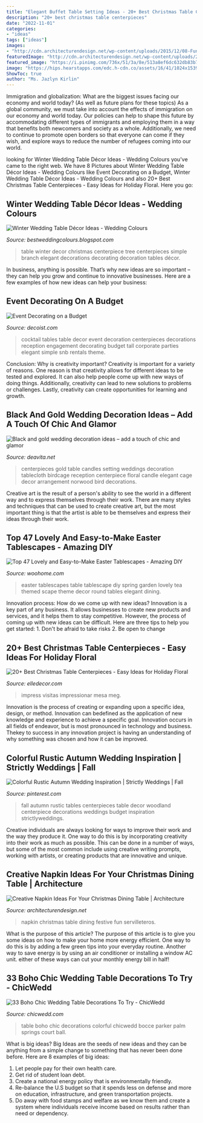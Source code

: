 ```yaml
---
title: "Elegant Buffet Table Setting Ideas - 20+ Best Christmas Table Centerpieces"
description: "20+ best christmas table centerpieces"
date: "2022-11-01"
categories:
- "ideas"
tags: ["ideas"]
images:
- "http://cdn.architecturendesign.net/wp-content/uploads/2015/12/08-Fun-And-Festive-Napkin-AD.jpg"
featuredImage: "http://cdn.architecturendesign.net/wp-content/uploads/2015/12/08-Fun-And-Festive-Napkin-AD.jpg"
featured_image: "https://i.pinimg.com/736x/51/3a/8e/513a8ef6dc632db83b7c74c09e2f0d1c.jpg"
image: "https://hips.hearstapps.com/edc.h-cdn.co/assets/16/41/1024x1539/christmas-centerpiece-jenna-lam.jpeg?resize=480:*"
ShowToc: true
author: "Ms. Jazlyn Kirlin"
---
```



Immigration and globalization: What are the biggest issues facing our economy and world today? (As well as future plans for these topics)
As a global community, we must take into account the effects of immigration on our economy and world today. Our policies can help to shape this future by accommodating different types of immigrants and employing them in a way that benefits both newcomers and society as a whole. Additionally, we need to continue to promote open borders so that everyone can come if they wish, and explore ways to reduce the number of refugees coming into our world.

	

		
looking for Winter Wedding Table Décor Ideas - Wedding Colours you've came to the right web. We have 8 Pictures about Winter Wedding Table Décor Ideas - Wedding Colours like Event Decorating on a Budget, Winter Wedding Table Décor Ideas - Wedding Colours and also 20+ Best Christmas Table Centerpieces - Easy Ideas for Holiday Floral. Here you go:
		
    
## Winter Wedding Table Décor Ideas - Wedding Colours

<img loading=lazy src="http://4.bp.blogspot.com/-r8Fq4ByVFMA/UWLllFMgpoI/AAAAAAAAAKY/AHADMJg8IzY/s1600/winter-wedding-table-decor-ideas-3.jpg" onerror="this.onerror=null;this.src='https://tse2.mm.bing.net/th?id=OIP.e6qc3cP0vhRYoPu6HpAwUAHaLE&amp;pid=15.1';" alt="Winter Wedding Table Décor Ideas - Wedding Colours">

_Source: bestweddingcolours.blogspot.com_

>table winter decor christmas centerpiece tree centerpieces simple branch elegant decorations decorating decoration tables décor. 

	

In business, anything is possible. That’s why new ideas are so important – they can help you grow and continue to innovative businesses. Here are a few examples of how new ideas can help your business: 

    
## Event Decorating On A Budget

<img loading=lazy src="http://cdn.decoist.com/wp-content/uploads/2016/10/Cocktail-tables-from-SnB-Party-Rentals.jpg" onerror="this.onerror=null;this.src='https://tse1.mm.bing.net/th?id=OIP.jviJ7jptrBWN8UO_SRGkmAHaLH&amp;pid=15.1';" alt="Event Decorating on a Budget">

_Source: decoist.com_

>cocktail tables table decor event decoration centerpieces decorations reception engagement decorating budget tall corporate parties elegant simple snb rentals theme. 

	

Conclusion: Why is creativity important?
Creativity is important for a variety of reasons. One reason is that creativity allows for different ideas to be tested and explored. It can also help people come up with new ways of doing things. Additionally, creativity can lead to new solutions to problems or challenges. Lastly, creativity can create opportunities for learning and growth.

    
## Black And Gold Wedding Decoration Ideas – Add A Touch Of Chic And Glamor

<img loading=lazy src="https://deavita.net/wp-content/uploads/2020/02/Black-and-gold-wedding-decoration-ideas-art-deco-style-table-setting.jpg" onerror="this.onerror=null;this.src='https://tse2.mm.bing.net/th?id=OIP.haxQMU4dy8k4bt8nuExjWQHaLH&amp;pid=15.1';" alt="Black and gold wedding decoration ideas – add a touch of chic and glamor">

_Source: deavita.net_

>centerpieces gold table candles setting weddings decoration tablecloth birdcage reception centerpiece floral candle elegant cage decor arrangement norwood bird decorations. 

	

Creative art is the result of a person's ability to see the world in a different way and to express themselves through their work. There are many styles and techniques that can be used to create creative art, but the most important thing is that the artist is able to be themselves and express their ideas through their work.

    
## Top 47 Lovely And Easy-to-Make Easter Tablescapes - Amazing DIY

<img loading=lazy src="http://www.woohome.com/wp-content/uploads/2016/02/tablescapes-for-easter-33.jpg" onerror="this.onerror=null;this.src='https://tse2.mm.bing.net/th?id=OIP.xMNb7pJt5-F-wc95ja9_AAHaJ4&amp;pid=15.1';" alt="Top 47 Lovely and Easy-to-Make Easter Tablescapes - Amazing DIY">

_Source: woohome.com_

>easter tablescapes table tablescape diy spring garden lovely tea themed scape theme decor round tables elegant dining. 

	

Innovation process: How do we come up with new ideas?
Innovation is a key part of any business. It allows businesses to create new products and services, and it helps them to stay competitive. However, the process of coming up with new ideas can be difficult. Here are three tips to help you get started: 1. Don't be afraid to take risks 2. Be open to change 
    
## 20+ Best Christmas Table Centerpieces - Easy Ideas For Holiday Floral

<img loading=lazy src="https://hips.hearstapps.com/edc.h-cdn.co/assets/16/41/1024x1539/christmas-centerpiece-jenna-lam.jpeg?resize=480:*" onerror="this.onerror=null;this.src='https://tse3.mm.bing.net/th?id=OIP.Y77rp2bjxNunKYRsjpL9AwHaLH&amp;pid=15.1';" alt="20+ Best Christmas Table Centerpieces - Easy Ideas for Holiday Floral">

_Source: elledecor.com_

>impress visitas impressionar mesa meg. 

	

Innovation is the process of creating or expanding upon a specific idea, design, or method. Innovation can bedefined as the application of new knowledge and experience to achieve a specific goal. Innovation occurs in all fields of endeavor, but is most pronounced in technology and business. Thekey to success in any innovation project is having an understanding of why something was chosen and how it can be improved.

    
## Colorful Rustic Autumn Wedding Inspiration | Strictly Weddings | Fall

<img loading=lazy src="https://i.pinimg.com/736x/51/3a/8e/513a8ef6dc632db83b7c74c09e2f0d1c.jpg" onerror="this.onerror=null;this.src='https://tse4.mm.bing.net/th?id=OIP.X00qM5uANhzv4xSni88MUQHaLH&amp;pid=15.1';" alt="Colorful Rustic Autumn Wedding Inspiration | Strictly Weddings | Fall">

_Source: pinterest.com_

>fall autumn rustic tables centerpieces table decor woodland centerpiece decorations weddings budget inspiration strictlyweddings. 

	

Creative individuals are always looking for ways to improve their work and the way they produce it. One way to do this is by incorporating creativity into their work as much as possible. This can be done in a number of ways, but some of the most common include using creative writing prompts, working with artists, or creating products that are innovative and unique.

    
## Creative Napkin Ideas For Your Christmas Dining Table | Architecture

<img loading=lazy src="http://cdn.architecturendesign.net/wp-content/uploads/2015/12/08-Fun-And-Festive-Napkin-AD.jpg" onerror="this.onerror=null;this.src='https://tse1.mm.bing.net/th?id=OIP.rRNoXBaYUl_CuvaBAo8QgAHaLH&amp;pid=15.1';" alt="Creative Napkin Ideas For Your Christmas Dining Table | Architecture">

_Source: architecturendesign.net_

>napkin christmas table dining festive fun servilleteros. 

	

What is the purpose of this article?
The purpose of this article is to give you some ideas on how to make your home more energy efficient. One way to do this is by adding a few green tips into your everyday routine. Another way to save energy is by using an air conditioner or installing a window AC unit. either of these ways can cut your monthly energy bill in half!

    
## 33 Boho Chic Wedding Table Decorations To Try - ChicWedd

<img loading=lazy src="https://chicwedd.com/wp-content/uploads/2020/08/Boho-Chic-Wedding-Table-Decorations-1235242780517256040.jpg" onerror="this.onerror=null;this.src='https://tse2.mm.bing.net/th?id=OIP.NLbvEy6nEi4NFtdRZAEQ9QHaK8&amp;pid=15.1';" alt="33 Boho Chic Wedding Table Decorations To Try - ChicWedd">

_Source: chicwedd.com_

>table boho chic decorations colorful chicwedd bocce parker palm springs court ball. 

	

What is big ideas?
Big Ideas are the seeds of new ideas and they can be anything from a simple change to something that has never been done before. Here are 8 examples of big ideas: 
1. Let people pay for their own health care. 
2. Get rid of student loan debt. 
3. Create a national energy policy that is environmentally friendly. 
4. Re-balance the U.S budget so that it spends less on defense and more on education, infrastructure, and green transportation projects. 
5. Do away with food stamps and welfare as we know them and create a system where individuals receive income based on results rather than need or dependency. 

